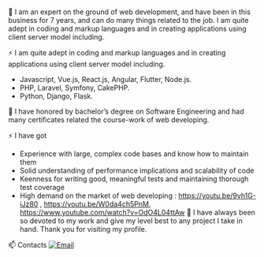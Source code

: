 ### 

<!--
**webstar1027/webstar1027** is a ✨ _special_ ✨ repository because its `README.md` (this file) appears on your GitHub profile.

Here are some ideas to get you started:

- 🔭 I’m currently working on ...
- 🌱 I’m currently learning ...
- 👯 I’m looking to collaborate on ...
- 🤔 I’m looking for help with ...
- 💬 Ask me about ...
- 📫 How to reach me: ...
- 😄 Pronouns: ...
- ⚡ Fun fact: ...
-->

💬    I am an expert on the ground of web development, and have been in this business for 7 years, and can do many things related to the job. 
     I am quite adept in coding and markup languages and in creating applications using client server model including.
    
⚡  I am quite adept in coding and markup languages and in creating applications using client server model including.
  - Javascript, Vue.js, React.js, Angular, Flutter, Node.js.
  - PHP, Laravel, Symfony, CakePHP.
  - Python, Django, Flask.

💬  I have honored by bachelor’s degree on Software Engineering and had many certificates related the course-work of web developing. 
	
⚡  I have got
  - Experience with large, complex code bases and know how to maintain them
  - Solid understanding of performance implications and scalability of code
  - Keenness for writing good, meaningful tests and maintaining thorough test coverage
  - High demand on the market of web developing
  : https://youtu.be/9vh1G-iJz80 , https://youtu.be/W0da4ch5PnM, https://www.youtube.com/watch?v=OdO4L04ttAw
💬 I have always been so devoted to my work and give my level best to any project I take in hand. 
  Thank you for visiting my profile.

📫 Contacts
  [![Email](https://img.shields.io/badge/-Email-c14438?style=flat&logo=Gmail&logoColor=white&link=mailto:webstar1027@gmail.com)](mailto:webstar1027@gmail.com)
